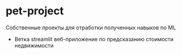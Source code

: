 # pet-project
Собственные проекты для отработки полученных навыков по ML
- Ветка streamlit веб-приложение по предсказанию стоимости недвижимости
